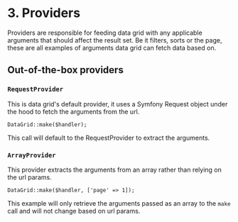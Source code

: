 # 3. <a name="providers"></a> Providers

Providers are responsible for feeding data grid with any applicable arguments that should affect the result set. Be it filters, sorts or the page, these are all examples of arguments data grid can fetch data based on.

## Out-of-the-box providers

### `RequestProvider`

This is data grid's default provider, it uses a Symfony Request object under the hood to fetch the arguments from the url.

```
DataGrid::make($handler);
```

This call will default to the RequestProvider to extract the arguments.

### `ArrayProvider`

This provider extracts the arguments from an array rather than relying on the url params.

```
DataGrid::make($handler, ['page' => 1]);
```

This example will only retrieve the arguments passed as an array to the `make` call and will not change based on url params.
